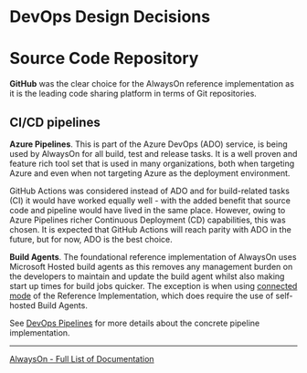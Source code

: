 # DevOps Design Decisions

# Source Code Repository

**GitHub** was the clear choice for the AlwaysOn reference implementation as it is the leading code sharing platform in terms of Git repositories.

## CI/CD pipelines

**Azure Pipelines**. This is part of the Azure DevOps (ADO) service, is being used by AlwaysOn for all build, test and release tasks. It is a well proven and feature rich tool set that is used in many organizations, both when targeting Azure and even when not targeting Azure as the deployment environment.

GitHub Actions was considered instead of ADO and for build-related tasks (CI) it would have worked equally well - with the added benefit that source code and pipeline would have lived in the same place. However, owing to Azure Pipelines richer Continuous Deployment (CD) capabilities, this was chosen. It is expected that GitHub Actions will reach parity with ADO in the future, but for now, ADO is the best choice.

**Build Agents**. The foundational reference implementation of AlwaysOn uses Microsoft Hosted build agents as this removes any management burden on the developers to maintain and update the build agent whilst also making start up times for build jobs quicker. The exception is when using [connected mode](https://github.com/Azure/AlwaysOn-Foundational-Connected) of the Reference Implementation, which does require the use of self-hosted Build Agents.

See [DevOps Pipelines](/.ado/pipelines/README.md) for more details about the concrete pipeline implementation.

---
[AlwaysOn - Full List of Documentation](/docs/README.md)
